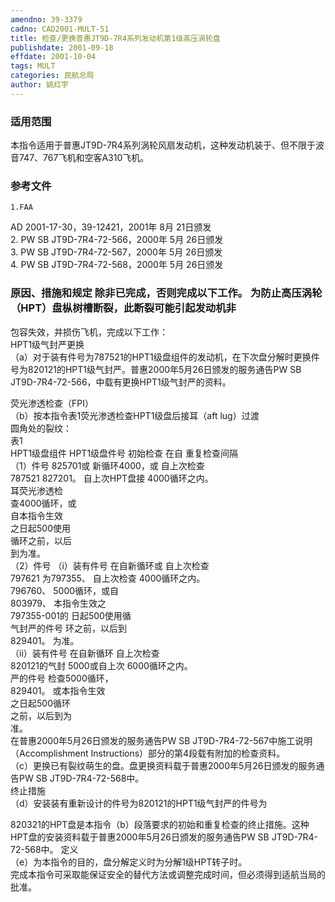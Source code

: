 ```yaml
---
amendno: 39-3379  
cadno: CAD2001-MULT-51  
title: 检查/更换普惠JT9D-7R4系列发动机第1级高压涡轮盘  
publishdate: 2001-09-18  
effdate: 2001-10-04  
tags: MULT  
categories: 民航总局  
author: 姚红宇  
---
```

  
### 适用范围  
本指令适用于普惠JT9D-7R4系列涡轮风扇发动机，这种发动机装于、但不限于波音747、767飞机和空客A310飞机。  
  
<!--more-->  
### 参考文件  
    1.FAA  
AD 2001-17-30，39-12421，2001年 8月 21日颁发  
2. PW SB JT9D-7R4-72-566，2000年 5月 26日颁发  
3. PW SB JT9D-7R4-72-567，2000年 5月 26日颁发  
4. PW SB JT9D-7R4-72-568，2000年 5月 26日颁发  
  
### 原因、措施和规定 除非已完成，否则完成以下工作。     为防止高压涡轮（HPT）盘枞树槽断裂，此断裂可能引起发动机非  
包容失效，并损伤飞机，完成以下工作：  
HPT1级气封严更换  
    （a）对于装有件号为787521的HPT1级盘组件的发动机，在下次盘分解时更换件号为820121的HPT1级气封严。普惠2000年5月26日颁发的服务通告PW SB JT9D-7R4-72-566，中载有更换HPT1级气封严的资料。  
      
荧光渗透检查（FPI）  
    （b）按本指令表1荧光渗透检查HPT1级盘后接耳（aft lug）过渡  
圆角处的裂纹：  
表1  
HPT1级盘组件  HPT1级盘件号 初始检查 在自 重复检查间隔  
（1）件号  825701或 新循环4000，或 自上次检查  
787521  827201。 自上次HPT盘接 4000循环之内。  
耳荧光渗透检  
查4000循环，或  
自本指令生效  
之日起500使用  
循环之前，以后  
到为准。  
（2）件号  （i）装有件号 在自新循环或 自上次检查  
797621  为797355、 自上次检查 4000循环之内。  
796760、 5000循环，或自  
803979、 本指令生效之  
797355-001的 日起500使用循  
气封严的件号 环之前，以后到  
829401。 为准。  
（ii）装有件号 在自新循环 自上次检查  
820121的气封 5000或自上次 6000循环之内。  
严的件号 检查5000循环，  
829401。 或本指令生效  
之日起500循环  
之前，以后到为  
准。  
    在普惠2000年5月26日颁发的服务通告PW SB JT9D-7R4-72-567中施工说明（Accomplishment Instructions）部分的第4段载有附加的检查资料。  
    （c）更换已有裂纹萌生的盘。盘更换资料载于普惠2000年5月26日颁发的服务通告PW SB JT9D-7R4-72-568中。  
终止措施  
    （d）安装装有重新设计的件号为820121的HPT1级气封严的件号为  
      
820321的HPT盘是本指令（b）段落要求的初始和重复检查的终止措施。这种HPT盘的安装资料载于普惠2000年5月26日颁发的服务通告PW SB JT9D-7R4-72-568中。 定义  
（e）为本指令的目的，盘分解定义时为分解1级HPT转子时。  
    完成本指令可采取能保证安全的替代方法或调整完成时间，但必须得到适航当局的批准。  
